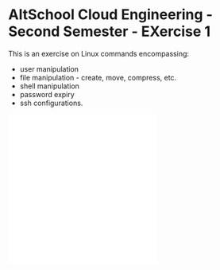 # AltSchool Cloud Engineering - Second Semester - EXercise 1

This is an exercise on Linux commands encompassing:
* user manipulation
* file manipulation - create, move, compress, etc.
* shell manipulation
* password expiry
* ssh configurations.

![Tasks are found in](./tasks.md)
![Solutions are found in](./solution.md)

